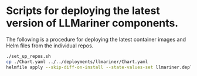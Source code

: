 # Scripts for deploying the latest version of LLMariner components.

The following is a procedure for deploying the latest container images and Helm files from
the individual repos.

```bash
./set_up_repos.sh
cp ./Chart.yaml ../../deployments/llmariner/Chart.yaml
helmfile apply --skip-diff-on-install --state-values-set llmariner.deployLatest=true
```

